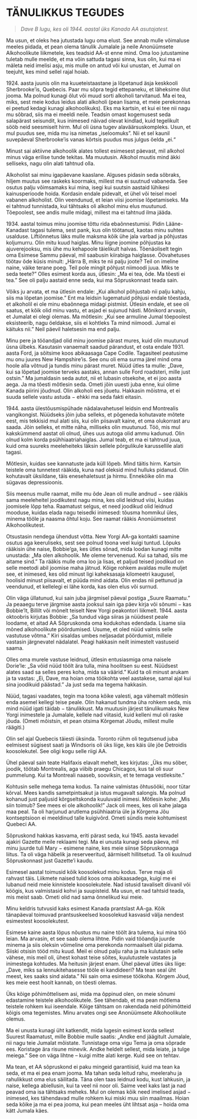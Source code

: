 # TÄNULIKKUS TEGUDES

>*Dave B lugu, kes oli 1944. aastal üks Kanada AA asutajatest.*

Ma usun, et oleks hea jutustada lugu oma elust. See annab mulle võimaluse meeles pidada, et pean olema tänulik Jumalale ja neile Anonüümsete Alkohoolikute liikmetele, kes teadsid AA-st enne mind. Oma loo jutustamine tuletab mulle meelde, et ma võin sattuda tagasi sinna, kus olin, kui ma ei mäleta neid imelisi asju, mis mulle on antud või kui unustan, et Jumal on teejuht, kes mind sellel rajal hoiab.

<not-a-list/>1924. aasta juunis olin ma kuueteistaastane ja lõpetanud äsja keskkooli Sherbrooke’is, Quebecis. Paar mu sõpra tegid ettepaneku, et läheksime õlut jooma. Ma polnud kunagi õlut või muud sorti alkoholi tarvitanud. Ma ei tea, miks, sest meie kodus leidus alati alkoholi (pean lisama, et meie perekonnas ei peetud kedagi kunagi alkohoolikuks). Eks ma kartsin, et kui ei tee nii nagu mu sõbrad, siis ma ei meeldi neile. Teadsin omast kogemusest seda salapärast seisundit, kus inimesed näivad olevat kindlad, kuid tegelikult sööb neid seesmiselt hirm. Mul oli üsna tugev alaväärsuskompleks. Usun, et mul puudus see, mida mu isa nimetas „iseloo­muks”. Nii et sel kaunil suvepäeval Sherbrooke’is vanas kõrtsis puudus mus julgus öelda „ei.“

Minust sai aktiivne alkohoolik alates tollest esimesest päevast, mil alkohol minus väga erilise tunde tekitas. Ma muutusin. Alkohol muutis mind äkki selliseks, nagu olin alati tahtnud olla.

Alkoholist sai minu igapäevane kaaslane. Alguses pidasin seda sõbraks, hiljem muutus see raskeks koormaks, millest ma ei suutnud vabaneda. See osutus palju võimsamaks kui mina, isegi kui suutsin aastaid lühikesi kainusperioode hoida. Kordasin endale pidevalt, et ühel või teisel moel vabanen alkoholist. Olin veendunud, et leian viisi joomise lõpetamiseks. Ma ei tahtnud tunnistada, kui tähtsaks oli alkohol minu elus muutunud. Tõepoolest, see andis mulle midagi, millest ma ei tahtnud ilma jääda.

<not-a-list/>1934. aastal toimus minu joomise tõttu rida ebaõnnestumisi. Pidin Lääne-Kanadast tagasi tulema, sest pank, kus olin töötanud, kaotas minu suhtes usalduse. Liftiõnnetus läks mulle maksma kõik ühe jala varbad ja põhjustas koljumurru. Olin mitu kuud haiglas. Minu liigne joomine põhjustas ka ajuverejooksu, mis ühe mu kehapoole täielikult halvas. Tõenäoliselt tegin oma Esimese Sammu päeval, mil saabusin kiirabiga haiglasse. Öövahetuses töötav õde küsis minult: „Härra B, miks te nii palju joote? Teil on imeline naine, väike terane poeg. Teil pole mingit põhjust niimoodi juua. Miks te seda teete?” Olles esimest korda aus, ütlesin: „Ma ei tea, õde. Ma tõesti ei tea.” See oli palju aastaid enne seda, kui ma Sõpruskonnast teada sain.

Võiks ju arvata, et ma ütlesin endale: „Kui alkohol põhjustab nii palju kahju, siis ma lõpetan joomise.” Ent ma leidsin lugematuid põhjusi endale tõestada, et alkoholil ei ole minu ebaõnnega midagi pistmist. Ütlesin endale, et see oli saatus, et kõik olid minu vastu, et asjad ei sujunud hästi. Mõnikord arvasin, et Jumalat ei olegi olemas. Ma mõtlesin: „Kui see armuline Jumal tõepoolest eksisteerib, nagu öeldakse, siis ei kohtleks Ta mind niimoodi. Jumal ei käituks nii.” Neil päevil haletsesin ma end palju.

Minu pere ja tööandjad olid minu joomise pärast mures, kuid olin muutunud üsna ülbeks. Kasutasin vanaemalt saadud pärandust, et osta endale 1931. aasta Ford, ja sõitsime koos abikaasaga Cape Codile. Tagasiteel peatusime mu onu juures New Hampshire’is. See onu oli ema surma järel mind oma hoole alla võtnud ja tundis minu pärast muret. Nüüd ütles ta mulle: „Dave, kui sa lõpetad joomise terveks aastaks, annan sulle Ford roadsteri, mille just ostsin.” Ma jumaldasin seda autot, nii et lubasin otsekohe, et ei joo aasta aega. Ja ma tõesti mõtlesin seda. Ometi jõin uuesti juba enne, kui olime Kanada piirini jõudnud. Olin alkoholi ees jõuetu. Hakkasin mõistma, et ei suuda sellele vastu astuda − ehkki ma seda fakti eitasin.

<not-a-list/>1944. aasta ülestõusmispühade nädalavahetusel leidsin end Montrealis vangikongist. Nüüdseks jõin juba selleks, et põgeneda kohutavate mõtete eest, mis tekkisid mul alati siis, kui olin piisavalt kaine, et oma olukorrast aru saada. Jõin selleks, et mitte näha, milliseks olin muutunud. Töö, mis mul kakskümmend aastat oli olnud, ühes uus autoga olid ammu kadunud. Olin olnud kolm korda psühhiaatriahaiglas. Jumal teab, et ma ei tahtnud juua, kuid oma suureks meele­heiteks läksin sellele põrgulikule karussellile alati tagasi.

Mõtlesin, kuidas see kannatuste jada küll lõpeb. Mind täitis hirm. Kartsin teistele oma tunnetest rääkida, kuna nad oleksid mind hulluks pidanud. Olin kohutavalt üksildane, täis enesehaletsust ja hirmu. Ennekõike olin ma sügavas depressioonis.

Siis meenus mulle raamat, mille mu õde Jean oli mulle andnud − see rääkis sama meeleheitel joodikutest nagu mina, kes olid leidnud viisi, kuidas joomisele lõpp teha. Raamatust selgus, et need joodikud olid leidnud mooduse, kuidas elada nagu teisedki inimesed: tõusma hommikul üles, minema tööle ja naasma õhtul koju. See raamat rääkis Anonüümsetest Alkohoolikutest.

Otsustasin nendega ühendust võtta. New Yorgi AA-ga kontakti saamine osutus aga keeruliseks, sest see polnud toona veel kuigi tuntud. Lõpuks rääkisin ühe naise, Bobbie’ga, kes ütles sõnad, mida loodan kunagi mitte unustada: „Ma olen alkohoolik. Me oleme tervenenud. Kui sa tahad, siis me aitame sind.” Ta rääkis mulle oma loo ja lisas, et paljud teised joodikud on selle meetodi abil joomise maha jätnud. Kõige rohkem avaldas mulle muljet see, et inimesed, kes olid minust ligi kaheksasaja kilomeetri kaugusel, hoolisid minust piisavalt, et püüda mind aidata. Olin endas nii pettunud ja veendunud, et kellelegi ei lähe korda, kas olen elus või surnud.

Olin väga üllatunud, kui sain juba järgmisel päeval postiga „Suure Raamatu.” Ja peaaegu terve järgmise aasta jooksul sain iga päev kirja või sõnumi − kas Bobbie’lt, Billilt või mõnelt teiselt New Yorgi peakontori liikmelt. 1944. aasta oktoobris kirjutas Bobbie: „Sa tundud väga siiras ja nüüdsest peale loodame, et aitad AA Sõpruskonda oma kodukohas edendada. Lisame siia mõned alkohoolikute pöördumised. Usume, et oled nüüd valmis selle vastutuse võtma.” Kiri sisaldas umbes neljasadat pöördumist, millele vastasin järgnevatel nädalatel. Peagi hakkasin neilt inimestelt vastuseid saama.

Olles oma murele vastuse leidnud, ütlesin entusias­miga oma naisele Dorie’le: „Sa võid nüüd töölt ära tulla, mina hoolitsen su eest. Nüüdsest alates saad sa selles peres koha, mida sa väärid.” Kuid ta oli minust arukam ja ta vastas: „Ei, Dave, ma hoian oma töökohta veel aastakese, samal ajal kui sina joodikuid päästad.” Ja just seda ma tegema hakkasin.

Nüüd, tagasi vaadates, tegin ma toona kõike valesti, aga vähemalt mõtlesin enda asemel kellegi teise peale. Olin hakanud tundma üha rohkem seda, mis mind nüüd igati täidab − tänulikkust. Ma muutusin järjest tänulikumaks New Yorgi inimestele ja Jumalale, kellele nad viitasid, kuid kelleni mul oli raske jõuda. (Ometi mõistsin, et pean otsima Kõrgemat Jõudu, millest mulle räägiti.)

Olin sel ajal Quebecis täiesti üksinda. Toronto rühm oli tegutsenud juba eelmisest sügisest saati ja Windsoris oli üks liige, kes käis üle jõe Detroidis koosolekutel. See oligi kogu selle riigi AA.

Ühel päeval sain teate Halifaxis elavalt mehelt, kes kirjutas: „Üks mu sõber, joodik, töötab Montrealis, aga viibib praegu Chicagos, kus tal oli suur pummelung. Kui ta Montreali naaseb, sooviksin, et te temaga vestleksite.”

Kohtusin selle mehega tema kodus. Ta naine valmistas õhtusööki, noor tütar kõrval. Mees kandis sametpintsakut ja istus mugavalt salongis. Ma polnud kohanud just paljusid kõrgseltskonda kuuluvaid inimesi. Mõtlesin kohe: „Mis siin toimub? See mees ei ole alkohoolik!” Jack oli mees, kes oli kahe jalaga maa peal. Ta oli harjunud arutlema psühhiaatria üle ja Kõrgema Jõu kontseptsioon ei meeldinud talle kuigivõrd. Ometi sündis meie kohtumisest Quebeci AA.

Sõpruskond hakkas kasvama, eriti pärast seda, kui 1945. aasta kevadel ajakiri Gazette meile reklaami tegi. Ma ei unusta kunagi seda päeva, mil minu juurde tuli Mary − esimene naine, kes meie siinse Sõpruskonnaga liitus. Ta oli väga häbelik ja reserveeritud, äärmiselt hillitsetud. Ta oli kuulnud Sõpruskonnast just Gazette’i kaudu.

Esimesel aastal toimusid kõik koosolekud minu kodus. Terve maja oli rahvast täis. Liikmete naised tulid koos oma abikaasadega, kuigi me ei lubanud neid meie kinnistele koosolekutele. Nad istusid tavaliselt diivanil või köögis, kus valmistasid kohvi ja suupisteid. Ma usun, et nad tahtsid teada, mis meist saab. Ometi olid nad sama õnnelikud kui meie.

Minu keldris tutvusid kaks esimest Kanada prantslast AA-ga. Kõik tänapäeval toimuvad prantsuskeelsed koosolekud kasvasid välja nendest esimestest koosolekutest.

Esimese kaine aasta lõpus nõustus mu naine töölt ära tulema, kui mina töö leian. Ma arvasin, et see saab olema lihtne. Pidin vaid tööandja juurde minema ja siis oleksin võimeline oma perekonda normaalselt ülal pidama. Siiski otsisin tööd mitu kuud. Meil ei olnud palju raha ja ma kulutasin selle vähese, mis meil oli, ühest kohast teise sõites, kuulutustele vastates ja inimestega kohtudes. Ma heitusin järjest enam. Ühel päeval ütles üks liige: „Dave, miks sa lennukitehasesse tööle ei kandideeri? Ma tean seal üht meest, kes saaks sind aidata.” Nii sain oma esimese töökoha. Kõrgem Jõud, kes meie eest hoolt kannab, on tõesti olemas.

Üks kõige põhimõttelisem asi, mida ma õppinud olen, on meie sõnumi edastamine teistele alkohoolikutele. See tähendab, et ma pean mõtlema teistele rohkem kui iseendale. Kõige tähtsam on rakendada neid põhimõtteid kõigis oma tegemistes. Minu arvates ongi see Anonüümsete Alkohoolikute olemus.

Ma ei unusta kunagi üht katkendit, mida lugesin esimest korda sellest Suurest Raamatust, mille Bobbie mulle saatis: „Andke end jäägitult Jumalale, nii nagu teie Jumalat mõistate. Tunnistage oma vigu Tema ja oma sõprade ees. Koristage ära risune minevik. Andke heldelt sellest, mida leiate, ja tulge meiega.” See on väga lihtne – kuigi mitte alati kerge. Kuid see on tehtav.

Ma tean, et AA sõpruskond ei paku mingeid garantiisid, kuid ma tean ka seda, et ma ei pea enam jooma. Ma tahan seda leitud rahu, meelerahu ja rahulikkust oma elus säilitada. Täna olen taas leidnud kodu, kust lahkusin, ja naise, kellega abiellusin, kui ta veel nii noor oli. Saime veel kaks last ja nad peavad oma isa tähtsaks meheks. Mul on olemas kõik need imelised asjad − inimesed, kes tähendavad mulle rohkem kui miski muu siin maailmas. Hoian seda kõike ja ma ei pea jooma, kui pean meeles üht lihtsat asja – hoida oma kätt Jumala käes.

